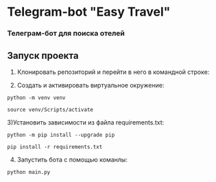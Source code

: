 <h1>Telegram-bot "Easy Travel"</h1>

<h3>Телеграм-бот для поиска отелей </h3>

<h2>Запуск проекта</h2>

1) Клонировать репозиторий и перейти в него в командной строке:

2) Cоздать и активировать виртуальное окружение:

`python -m venv venv`

`source venv/Scripts/activate`

3)Установить зависимости из файла requirements.txt:

`python -m pip install --upgrade pip`

`pip install -r requirements.txt`

4) Запустить бота с помощью команлы:

`python main.py`